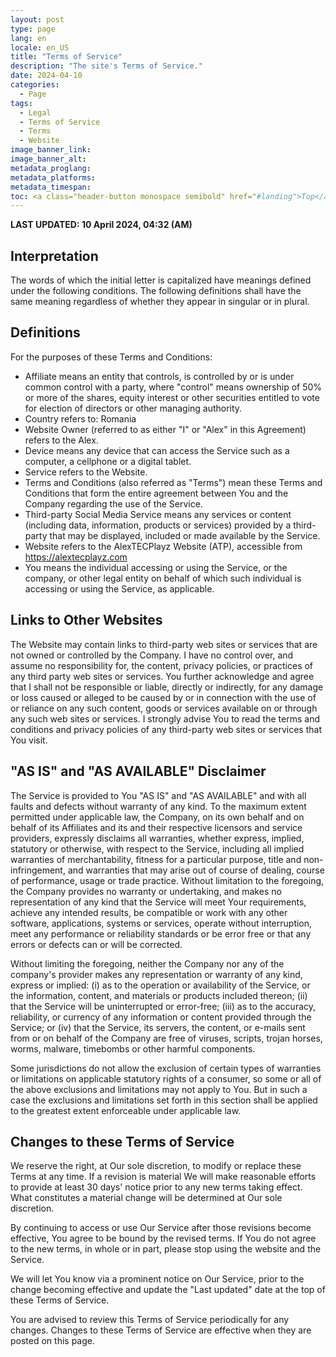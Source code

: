 ```yaml
---
layout: post
type: page
lang: en
locale: en_US
title: "Terms of Service"
description: "The site's Terms of Service."
date: 2024-04-10
categories:
  - Page
tags:
  - Legal
  - Terms of Service
  - Terms
  - Website
image_banner_link:
image_banner_alt:
metadata_proglang:
metadata_platforms:
metadata_timespan:
toc: <a class="header-button monospace semibold" href="#landing">Top</a><br><a class="header-button monospace semibold" href="#interpretation">Interpretation</a><br><a class="header-button monospace semibold" href="#definitions">Definitions</a><br><a class="header-button monospace semibold" href="#links-to-other-websites">Links to Other Websites</a><br><a class="header-button monospace semibold" href="#as-is-and-as-available-disclaimer">"AS IS" and "AS AVAILABLE" Disclaimer</a><br><a class="header-button monospace semibold" href="#changes-to-these-terms-of-service">Changes to these Terms of Service</a>
---
```


**LAST UPDATED: 10 April 2024, 04:32 (AM)**

## Interpretation
The words of which the initial letter is capitalized have meanings defined under the following conditions. The following definitions shall have the same meaning regardless of whether they appear in singular or in plural.

## Definitions
For the purposes of these Terms and Conditions:
- Affiliate means an entity that controls, is controlled by or is under common control with a party, where "control" means ownership of 50% or more of the shares, equity interest or other securities entitled to vote for election of directors or other managing authority.
- Country refers to: Romania
- Website Owner (referred to as either "I" or "Alex" in this Agreement) refers to the Alex.
- Device means any device that can access the Service such as a computer, a cellphone or a digital tablet.
- Service refers to the Website.
- Terms and Conditions (also referred as "Terms") mean these Terms and Conditions that form the entire agreement between You and the Company regarding the use of the Service.
- Third-party Social Media Service means any services or content (including data, information, products or services) provided by a third-party that may be displayed, included or made available by the Service.
- Website refers to the AlexTECPlayz Website (ATP), accessible from https://alextecplayz.com
- You means the individual accessing or using the Service, or the company, or other legal entity on behalf of which such individual is accessing or using the Service, as applicable.

## Links to Other Websites
The Website may contain links to third-party web sites or services that are not owned or controlled by the Company. I have no control over, and assume no responsibility for, the content, privacy policies, or practices of any third party web sites or services. You further acknowledge and agree that I shall not be responsible or liable, directly or indirectly, for any damage or loss caused or alleged to be caused by or in connection with the use of or reliance on any such content, goods or services available on or through any such web sites or services. I strongly advise You to read the terms and conditions and privacy policies of any third-party web sites or services that You visit.

## "AS IS" and "AS AVAILABLE" Disclaimer
The Service is provided to You "AS IS" and "AS AVAILABLE" and with all faults and defects without warranty of any kind. To the maximum extent permitted under applicable law, the Company, on its own behalf and on behalf of its Affiliates and its and their respective licensors and service providers, expressly disclaims all warranties, whether express, implied, statutory or otherwise, with respect to the Service, including all implied warranties of merchantability, fitness for a particular purpose, title and non-infringement, and warranties that may arise out of course of dealing, course of performance, usage or trade practice. Without limitation to the foregoing, the Company provides no warranty or undertaking, and makes no representation of any kind that the Service will meet Your requirements, achieve any intended results, be compatible or work with any other software, applications, systems or services, operate without interruption, meet any performance or reliability standards or be error free or that any errors or defects can or will be corrected.

Without limiting the foregoing, neither the Company nor any of the company's provider makes any representation or warranty of any kind, express or implied: (i) as to the operation or availability of the Service, or the information, content, and materials or products included thereon; (ii) that the Service will be uninterrupted or error-free; (iii) as to the accuracy, reliability, or currency of any information or content provided through the Service; or (iv) that the Service, its servers, the content, or e-mails sent from or on behalf of the Company are free of viruses, scripts, trojan horses, worms, malware, timebombs or other harmful components.

Some jurisdictions do not allow the exclusion of certain types of warranties or limitations on applicable statutory rights of a consumer, so some or all of the above exclusions and limitations may not apply to You. But in such a case the exclusions and limitations set forth in this section shall be applied to the greatest extent enforceable under applicable law.

## Changes to these Terms of Service
We reserve the right, at Our sole discretion, to modify or replace these Terms at any time. If a revision is material We will make reasonable efforts to provide at least 30 days' notice prior to any new terms taking effect. What constitutes a material change will be determined at Our sole discretion.

By continuing to access or use Our Service after those revisions become effective, You agree to be bound by the revised terms. If You do not agree to the new terms, in whole or in part, please stop using the website and the Service.

We will let You know via a prominent notice on Our Service, prior to the change becoming effective and update the "Last updated" date at the top of these Terms of Service.

You are advised to review this Terms of Service periodically for any changes. Changes to these Terms of Service are effective when they are posted on this page.

